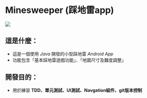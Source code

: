 # Minesweeper (踩地雷app)  
![](https://i.imgur.com/Ab8bfNM.png)
## 這是什麼：
- 這是一個使用 *Java* 開發的小型踩地雷 *Android App*  
- 功能包含「基本踩地雷遊戲功能」、「地圖尺寸及難度調整」  
## 開發目的：
- 用於練習 **TDD、單元測試、UI測試、Navgation組件、git版本控制**

